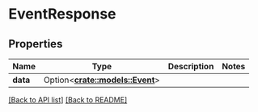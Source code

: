 # EventResponse

## Properties

Name | Type | Description | Notes
------------ | ------------- | ------------- | -------------
**data** | Option<[**crate::models::Event**](Event.md)> |  | 

[[Back to API list]](../README.md#documentation-for-api-endpoints) [[Back to README]](../README.md)


